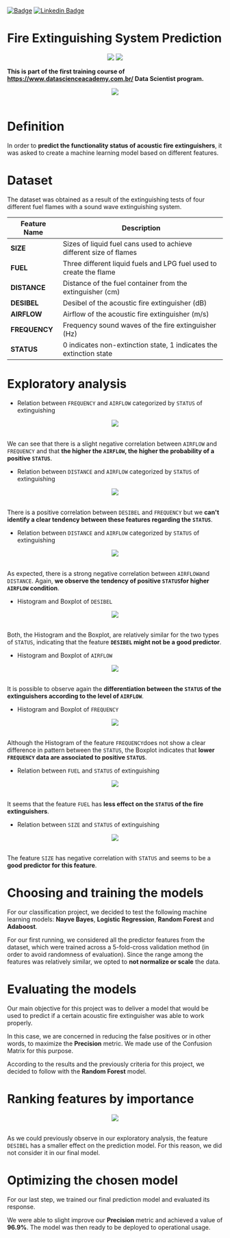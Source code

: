 [![Badge](https://img.shields.io/badge/Author-Fabiano_Manetti-%237159c1?style=flat-square&logo=ghost)](https://github.com/FabianoManetti/) [![Linkedin Badge](https://img.shields.io/badge/LinkedIn-0077B5?style=for-the-badge&logo=linkedin&logoColor=white)](https://www.linkedin.com/in/fabiano-manetti/)

# Fire Extinguishing System Prediction

<div align="center">
<img src="https://img.shields.io/badge/R-276DC3?style=for-the-badge&logo=r&logoColor=white"><img>
<img src="https://img.shields.io/badge/RStudio-75AADB?style=for-the-badge&logo=RStudio&logoColor=white"><img>
</div>


**This is part of the first training course of https://www.datascienceacademy.com.br/ Data Scientist program.**


<center><img src="fire_extinguisher.jpeg"></center><br>


# Definition

In order to **predict the functionality status of acoustic fire extinguishers**, it was asked to create a machine learning model based on different features.

# Dataset

The dataset was obtained as a result of the extinguishing tests of four different fuel flames with a sound wave extinguishing system.

| **Feature Name** | **Description**                                                    |
|------------------|--------------------------------------------------------------------|
| **SIZE**         | Sizes of liquid fuel cans used to achieve different size of flames |
| **FUEL**         | Three different liquid fuels and LPG fuel used to create the flame |
| **DISTANCE**     | Distance of the fuel container from the extinguisher (cm)          |
| **DESIBEL**      | Desibel of the acoustic fire extinguisher (dB)                     |
| **AIRFLOW**      | Airflow of the acoustic fire extinguisher (m/s)                    |
| **FREQUENCY**    | Frequency sound waves of the fire extinguisher (Hz)                |
| **STATUS**       | 0 indicates non-extinction state, 1 indicates the extinction state |

# Exploratory analysis

* Relation between `FREQUENCY` and `AIRFLOW` categorized by `STATUS` of extinguishing

<center><img src="fire_extinguishing_project_files/figure-gfm/unnamed-chunk-19-1.png"></center><br>

We can see that there is a slight negative correlation between `AIRFLOW` and `FREQUENCY` and that **the higher the `AIRFLOW`, the higher the probability of a positive `STATUS`**.

* Relation between `DISTANCE` and `AIRFLOW` categorized by `STATUS` of extinguishing

<center><img src="fire_extinguishing_project_files/figure-gfm/unnamed-chunk-20-1.png"></center><br>

There is a positive correlation between `DESIBEL` and `FREQUENCY` but we **can't identify a clear tendency between these features regarding the `STATUS`**.

* Relation between `DISTANCE` and `AIRFLOW` categorized by `STATUS` of extinguishing

<center><img src="fire_extinguishing_project_files/figure-gfm/unnamed-chunk-21-1.png"></center><br>

As expected, there is a strong negative correlation between `AIRFLOW`and `DISTANCE`. Again, **we observe the tendency of positive `STATUS`for higher `AIRFLOW` condition**.

* Histogram and Boxplot of `DESIBEL`

<center><img src="fire_extinguishing_project_files/figure-gfm/unnamed-chunk-22-1.png"></center><br>

Both, the Histogram and the Boxplot, are relatively similar for the two types of `STATUS`, indicating that the feature **`DESIBEL` might not be a good predictor**.

* Histogram and Boxplot of `AIRFLOW`

<center><img src="fire_extinguishing_project_files/figure-gfm/unnamed-chunk-23-1.png"></center><br>

It is possible to observe again the **differentiation between the `STATUS` of the extinguishers according to the level of `AIRFLOW`**.

* Histogram and Boxplot of `FREQUENCY`

<center><img src="fire_extinguishing_project_files/figure-gfm/unnamed-chunk-24-1.png"></center><br>

Although the Histogram of the feature `FREQUENCY`does not show a clear difference in pattern between the `STATUS`, the Boxplot indicates that **lower `FREQUENCY` data are associated to positive `STATUS`**.

*  Relation between `FUEL` and `STATUS` of extinguishing

<center><img src="fire_extinguishing_project_files/figure-gfm/unnamed-chunk-25-1.png"></center><br>

It seems that the feature `FUEL` has **less effect on the `STATUS` of the fire extinguishers**.

* Relation between `SIZE` and `STATUS` of extinguishing

<center><img src="fire_extinguishing_project_files/figure-gfm/unnamed-chunk-26-1.png"></center><br>

The feature `SIZE` has negative correlation with `STATUS` and seems to be a **good predictor for this feature**.

# Choosing and training the models

For our classification project, we decided to test the following machine learning models: **Nayve Bayes**, **Logistic Regression**, **Random Forest** and **Adaboost**.

For our first running, we considered all the predictor features from the dataset, which were trained across a 5-fold-cross validation method (in order to avoid randomness of evaluation). Since the range among the features was relatively similar, we opted to **not normalize or scale** the data.

# Evaluating the models

Our main objective for this project was to deliver a model that would be used to predict if a certain acoustic fire extinguisher was able to work properly.

In this case, we are concerned in reducing the false positives or in other words, to maximize the **Precision** metric. We made use of the Confusion Matrix for this purpose.

According to the results and the previously criteria for this project, we decided to follow with the **Random Forest** model.

# Ranking features by importance

<center><img src="fire_extinguishing_project_files/figure-gfm/unnamed-chunk-34-1.png"></center><br>

As we could previously observe in our exploratory analysis, the feature `DESIBEL` has a smaller effect on the prediction model. For this reason, we did not consider it in our final model.

# Optimizing the chosen model

For our last step, we trained our final prediction model and evaluated its response.

We were able to slight improve our **Precision** metric and achieved a value of **96.9%**. The model was then ready to be deployed to operational usage.
